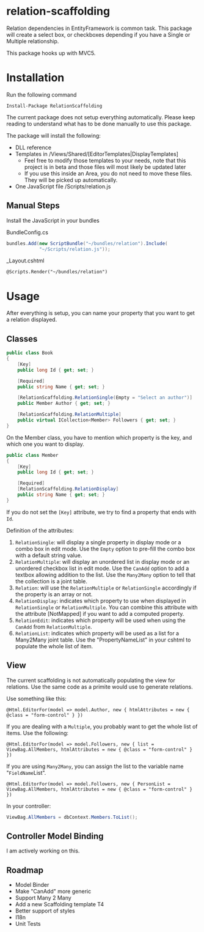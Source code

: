 relation-scaffolding
====================

Relation dependencies in EntityFramework is common task.
This package will create a select box, or checkboxes depending if you have a Single or Multiple relationship.

This package hooks up with MVC5.

# Installation
Run the following command
```
Install-Package RelationScaffolding
```

The current package does not setup everything automatically. Please keep reading to understand
what has to be done manually to use this package.

The package will install the following:
 * DLL reference
 * Templates in /Views/Shared/[EditorTemplates|DisplayTemplates]
   * Feel free to modify those templates to your needs, note that this project is in beta and those files will most likely be updated later
   * If you use this inside an Area, you do not need to move these files. They will be picked up automatically.
 * One JavaScript file /Scripts/relation.js

## Manual Steps
Install the JavaScript in your bundles

BundleConfig.cs
```c#
bundles.Add(new ScriptBundle("~/bundles/relation").Include(
            "~/Scripts/relation.js"));
```

_Layout.cshtml
```cshtml
@Scripts.Render("~/bundles/relation")
```

# Usage
After everything is setup, you can name your property that you want to get a relation displayed.

## Classes
```c#
public class Book
{
    [Key]
    public long Id { get; set; }

    [Required]
    public string Name { get; set; }

    [RelationScaffolding.RelationSingle(Empty = "Select an author")]
    public Member Author { get; set; }

    [RelationScaffolding.RelationMultiple]
    public virtual ICollection<Member> Followers { get; set; }
}
```

On the Member class, you have to mention which property is the key, and which one you want to display.
```c#
public class Member
{
    [Key]
    public long Id { get; set; }

    [Required]
    [RelationScaffolding.RelationDisplay]
    public string Name { get; set; }
}
```

If you do not set the `[Key]` attribute, we try to find a property that ends with `Id`.

Definition of the attributes:

1. `RelationSingle`: will display a single property in display mode or a combo box in edit mode. Use the `Empty` option to pre-fill the combo box with a default string value.
2. `RelationMultiple`: will display an unordered list in display mode or an unordered checkbox list in edit mode. Use the `CanAdd` option to add a textbox allowing addition to the list. Use the `Many2Many` option to tell that the collection is a joint table.
3. `Relation`: will use the `RelationMultiple` or `RelationSingle` accordingly if the property is an array or not.
4. `RelationDisplay`: indicates which property to use when displayed in `RelationSingle` or `RelationMultiple`. You can combine this attribute with the attribute [NotMapped] if you want to add a computed property.
5. `RelationEdit`: indicates which property will be used when using the `CanAdd` from `RelationMultiple`.
6. `RelationList`: indicates which property will be used as a list for a Many2Many joint table. Use the "PropertyNameList" in your cshtml to populate the whole list of item.


## View
The current scaffolding is not automatically populating the view for relations.
Use the same code as a primite would use to generate relations.

Use something like this:
```cshtml
@Html.EditorFor(model => model.Author, new { htmlAttributes = new { @class = "form-control" } })
```

If you are dealing with a `Multiple`, you probably want to get the whole list of items. Use the following:
```cshtml
@Html.EditorFor(model => model.Followers, new { list = ViewBag.AllMembers, htmlAttributes = new { @class = "form-control" } })
```

If you are using `Many2Many`, you can assign the list to the variable name "`FieldName`List".
```cshtml
@Html.EditorFor(model => model.Followers, new { PersonList = ViewBag.AllMembers, htmlAttributes = new { @class = "form-control" } })
```

In your controller:
```c#
ViewBag.AllMembers = dbContext.Members.ToList();
```

## Controller Model Binding
I am actively working on this.


Roadmap
-------
 * Model Binder
 * Make "CanAdd" more generic
 * Support Many 2 Many
 * Add a new Scaffolding template T4
 * Better support of styles
 * I18n
 * Unit Tests
 